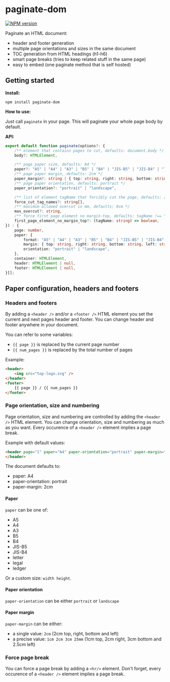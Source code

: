 paginate-dom
====================

[![NPM version](http://img.shields.io/npm/v/paginate-dom.svg?style=flat)](https://www.npmjs.org/package/paginate-dom)

Paginate an HTML document:

 - header and footer generation
 - multiple page orientations and sizes in the same document
 - TOC generation from HTML headings (h1-h6)
 - smart page breaks (tries to keep related stuff in the same page)
 - easy to embed (one paginate method that is self hosted)

## Getting started

__Install:__

```
npm install paginate-dom
```

__How to use:__

Just call `paginate` in your page. This will paginate your whole page body by default.

__API:__

```ts
export default function paginate(options?: {
    /** element that contains pages to cut, defaults: document.body */
    body?: HTMLElement,

    /** page paper size, defaults: A4 */
    paper?: "A5" | "A4" | "A3" | "B5" | "B4" | "JIS-B5" | "JIS-B4" | "letter" | "legal" | "ledger" | { width: string, height: string },
    /** page paper margin, defaults: 2cm */
    paper_margin?: string | { top: string, right: string, bottom: string, left: string },
    /** page paper orientation, defaults: portrait */
    paper_orientation?: "portrait" | "landscape",

    /** list of element tagName that forcibly cut the page, defaults: ["H1", "H2", "HR"] */
    force_cut_tag_names?: string[],
    /** maximum allowed overcut in mm, defaults: 8cm */
    max_overcut?: string,
    /** force first page element no margin-top, defaults: tagName !== "H1" */
    first_page_element_no_margin_top?: (tagName: string) => boolean,
}) : {
    page: number,
    paper: {
        format: "A5" | "A4" | "A3" | "B5" | "B4" | "JIS-B5" | "JIS-B4" | "letter" | "legal" | "ledger" | { width: string, height: string },
        margin: { top: string, right: string, bottom: string, left: string },
        orientation: "portrait" | "landscape",
    },
    container: HTMLElement,
    header: HTMLElement | null,
    footer: HTMLElement | null,
}[];
```

## Paper configuration, headers and footers

### Headers and footers

By adding a `<header />` and/or a `<footer />` HTML element you set the current and next pages header and footer. You can change header and footer anywhere in your document.

You can refer to some variables:

 - `{{ page }}` is replaced by the current page number
 - `{{ num_pages }}` is replaced by the total number of pages

Example:

```html
<header>
	<img src="top-logo.svg" />
</header>
<footer>
	{{ page }} / {{ num_pages }}
</footer>
```


### Page orientation, size and numbering

Page orientation, size and numbering are controlled by adding the `<header />` HTML element.
You can change orientation, size and numbering as much as you want.
Every occurence of a `<header />` element implies a page break.

Example with default values:

```html
<header page="1" paper="A4" paper-orientation="portrait" paper-margin="2cm">
</header>
```

The document defaults to:

 - paper: A4
 - paper-orientation: portrait
 - paper-margin: 2cm

#### Paper

`paper` can be one of:

 - A5
 - A4
 - A3
 - B5
 - B4
 - JIS-B5
 - JIS-B4
 - letter
 - legal
 - ledger

Or a custom size: `width height`.

#### Paper orientation

`paper-orientation` can be either `portrait` or `landscape`

#### Paper margin

`paper-margin` can be either:

 - a single value: `2cm` (2cm top, right, bottom and left)
 - a precise value: `1cm 2cm 3cm 25mm` (1cm top, 2cm right, 3cm bottom and 2.5cm left)

### Force page break

You can force a page break by adding a `<hr/>` element.
Don't forget, every occurence of a `<header />` element implies a page break.
